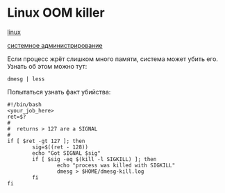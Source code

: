 # Linux OOM killer

[linux](./meta_linux.md)

[системное администрирование](./meta_sistemnoe_administrirovanie.md)

Если процесс жрёт слишком много памяти, система может убить его. 
Узнать об этом можно тут:
```shell
dmesg | less
```

Попытаться узнать факт убийства:
```shell
#!/bin/bash
<your_job_here>
ret=$?
#
#  returns > 127 are a SIGNAL
#
if [ $ret -gt 127 ]; then
        sig=$((ret - 128))
        echo "Got SIGNAL $sig"
        if [ $sig -eq $(kill -l SIGKILL) ]; then
                echo "process was killed with SIGKILL"
                dmesg > $HOME/dmesg-kill.log
        fi
fi
```
